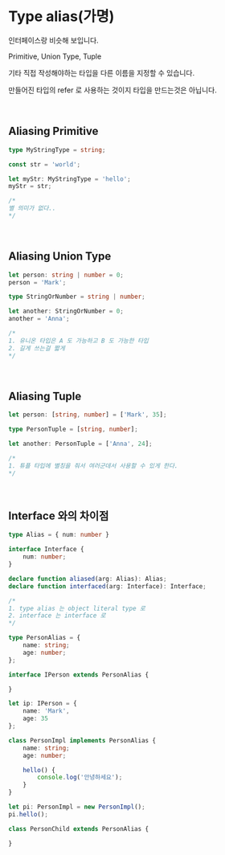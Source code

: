 # Type alias(가명)

인터페이스랑 비슷해 보입니다.

Primitive, Union Type, Tuple

기타 직접 작성해야하는 타입을 다른 이름을 지정할 수 있습니다.

만들어진 타입의 refer 로 사용하는 것이지 타입을 만드는것은 아닙니다.

<br>

## Aliasing Primitive

```typescript
type MyStringType = string;

const str = 'world';

let myStr: MyStringType = 'hello';
myStr = str;

/*
별 의미가 없다..
*/
```

<br>

## Aliasing Union Type

```typescript
let person: string | number = 0;
person = 'Mark';

type StringOrNumber = string | number;

let another: StringOrNumber = 0;
another = 'Anna';

/*
1. 유니온 타입은 A 도 가능하고 B 도 가능한 타입
2. 길게 쓰는걸 짧게
*/
```

<br>

## Aliasing Tuple

```typescript
let person: [string, number] = ['Mark', 35];

type PersonTuple = [string, number];

let another: PersonTuple = ['Anna', 24];

/*
1. 튜플 타입에 별칭을 줘서 여러군데서 사용할 수 있게 한다.
*/
```

<br>

## Interface 와의 차이점

```typescript
type Alias = { num: number }

interface Interface {
    num: number;
}

declare function aliased(arg: Alias): Alias;
declare function interfaced(arg: Interface): Interface;

/*
1. type alias 는 object literal type 로
2. interface 는 interface 로
*/
```

```typescript
type PersonAlias = {
    name: string;
    age: number;
};

interface IPerson extends PersonAlias {

}

let ip: IPerson = {
    name: 'Mark',
    age: 35
};

class PersonImpl implements PersonAlias {
    name: string;
    age: number;

    hello() {
        console.log('안녕하세요');
    }
}

let pi: PersonImpl = new PersonImpl();
pi.hello();

class PersonChild extends PersonAlias {

}
```

